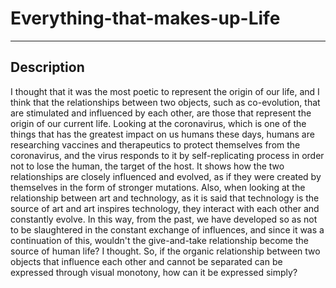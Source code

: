 # Everything-that-makes-up-Life

***

## Description

I thought that it was the most poetic to represent the origin of our life, and I think that the relationships between two objects, such as co-evolution, that are stimulated and influenced by each other, are those that represent the origin of our current life.
Looking at the coronavirus, which is one of the things that has the greatest impact on us humans these days, humans are researching vaccines and therapeutics to protect themselves from the coronavirus, and the virus responds to it by self-replicating process in order not to lose the human, the target of the host. It shows how the two relationships are closely influenced and evolved, as if they were created by themselves in the form of stronger mutations.
Also, when looking at the relationship between art and technology, as it is said that technology is the source of art and art inspires technology, they interact with each other and constantly evolve.
In this way, from the past, we have developed so as not to be slaughtered in the constant exchange of influences, and since it was a continuation of this, wouldn't the give-and-take relationship become the source of human life? I thought.
So, if the organic relationship between two objects that influence each other and cannot be separated can be expressed through visual monotony, how can it be expressed simply?
